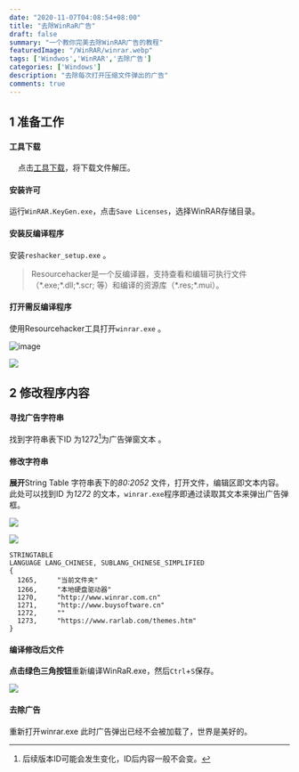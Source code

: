 ```yaml
---
date: "2020-11-07T04:08:54+08:00" 
title: "去除WinRaR广告"
draft: false
summary: "一个教你完美去除WinRAR广告的教程"
featuredImage: "/WinRAR/winrar.webp"
tags: ['Windwos','WinRAR','去除广告']
categories: ['Windows']
description: "去除每次打开压缩文件弹出的广告"
comments: true
---
```



## [](#) 1 准备工作

#### 工具下载

    点击[工具下载](/WinRAR/WinRAR_delete_ad.rar)，将下载文件解压。

#### 安装许可
  运行`WinRAR.KeyGen.exe`，点击`Save Licenses`，选择WinRAR存储目录。  

#### 安装反编译程序
  安装`reshacker_setup.exe`  。  

> Resourcehacker是一个反编译器，支持查看和编辑可执行文件（\*.exe;\*.dll;\*.scr; 等）和编译的资源库（\*.res;\*.mui）。  

#### 打开需反编译程序
使用Resourcehacker工具打开`winrar.exe` 。  

![image](/WinRAR/1.png)

![](/WinRAR/2.png)

## [](#) 2 修改程序内容

#### 寻找广告字符串
找到字符串表下ID 为1272[^1]为广告弹窗文本 。 

[^1]: 后续版本ID可能会发生变化，ID后内容一般不会变。

#### 修改字符串
**展开**String Table 字符串表下的*80:2052* 文件，打开文件，编辑区即文本内容。此处可以找到ID 为*1272* 的文本，`winrar.exe`程序即通过读取其文本来弹出广告弹框。

![](/WinRAR/3.png)

![](/WinRAR/4.png)

```
STRINGTABLE
LANGUAGE LANG_CHINESE, SUBLANG_CHINESE_SIMPLIFIED
{
  1265,     "当前文件夹"
  1266,     "本地硬盘驱动器"
  1270,     "http://www.winrar.com.cn"
  1271,     "http://www.buysoftware.cn"
  1272,     ""
  1273,     "https://www.rarlab.com/themes.htm"
}
```

#### 编译修改后文件
**点击绿色三角按钮**重新编译WinRaR.exe，然后`Ctrl`+`S`保存。  

![](/WinRAR/5.png)

#### 去除广告
重新打开winrar.exe 此时广告弹出已经不会被加载了，世界是美好的。
